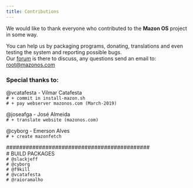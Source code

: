 ```yaml
---
title: Contributions
---
```

We would like to thank everyone who contributed to the **Mazon OS** project in some way.

You can help us by packaging programs, donating, translations and even testing the system and reporting possible bugs.  
Our [forum](/forum) is there to discuss, any questions send an email to: root@mazonos.com

### Special thanks to:

@vcatafesta - Vilmar Catafesta  
`# + commit in install-mazon.sh`  
`# + pay webserver mazonos.com (March-2019)`

@joseafga - José Almeida  
`# + translate website (mazonos.com)`

@cyborg - Emerson Alves  
`# + create mazonfetch`

\############################################  
\# BUILD PACKAGES  
`# @slackjeff`  
`# @cyborg`  
`# @f9kill`  
`# @vcatafesta`  
`# @raioramalho`
